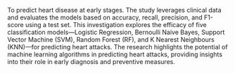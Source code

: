To predict heart disease at early stages.
The study leverages clinical data and evaluates the models based on accuracy, recall, precision, and F1-score using a test set.
This investigation explores the efficacy of five classification models—Logistic Regression, Bernoulli Naive Bayes, Support Vector Machine (SVM), Random Forest (RF), and K Nearest Neighbours (KNN)—for predicting heart attacks. 
The research highlights the potential of machine learning algorithms in predicting heart attacks, providing insights into their role in early diagnosis and preventive measures.

